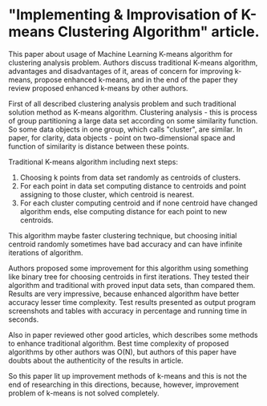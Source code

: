 # "Implementing & Improvisation of K-means Clustering Algorithm" article.

This paper about usage of Machine Learning K-means algorithm for clustering analysis problem. Authors discuss traditional K-means algorithm, advantages and disadvantages of it, areas of concern for improving k-means, propose enhanced k-means, and in the end of the paper they review proposed enhanced k-means by other authors.

First of all described clustering analysis problem and such traditional solution method as K-means algorithm. Clustering analysis - this is process of group partitioning a large data set according on some similarity function. So some data objects in one group, which calls "cluster", are similar. In paper, for clarity, data objects - point on two-dimensional space and function of similarity is distance between these points.  

Traditional K-means algorithm including next steps:
1. Choosing k points from data set randomly as centroids of clusters.
2. For each point in data set computing distance to centroids and point assigning to those cluster, which centroid is nearest.
3. For each cluster computing centroid and if none centroid have changed algorithm ends, else computing distance for each point to new centroids.

This algorithm maybe faster clustering technique, but choosing initial centroid randomly sometimes have bad accuracy and can have infinite iterations of algorithm.

Authors proposed some improvement for this algorithm using something like binary tree for choosing centroids in first iterations. They tested their algorithm and traditional with proved input data sets, than compared them. Results are very impressive, because enhanced algorithm have better accuracy lesser time complexity. Test results presented as output program screenshots and tables with accuracy in percentage and running time in seconds.  

Also in paper reviewed other good articles, which describes some methods to enhance traditional algorithm. Best time complexity of proposed algorithms by other authors was O(N), but authors of this paper have doubts about the authenticity of the results in article.

So this paper lit up improvement methods of k-means and this is not the end of researching in this directions, because, however, improvement problem of k-means is not solved completely.  

